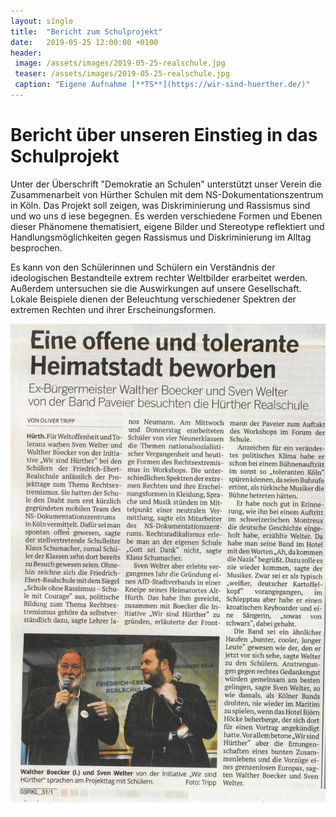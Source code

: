 ```yaml
---
layout: single
title:  "Bericht zum Schulprojekt"
date:   2019-05-25 12:00:00 +0100
header:
 image: /assets/images/2019-05-25-realschule.jpg
 teaser: /assets/images/2019-05-25-realschule.jpg
 caption: "Eigene Aufnahme [**TS**](https://wir-sind-huerther.de/)"
---
```


 
 # Bericht über unseren Einstieg in  das Schulprojekt
Unter der Überschrift "Demokratie an Schulen" unterstützt unser Verein die Zusammenarbeit von Hürther Schulen mit dem 
NS-Dokumentationszentrum in Köln. Das Projekt soll zeigen, was Diskriminierung und Rassismus sind und wo uns d
iese begegnen. Es werden verschiedene Formen und Ebenen dieser Phänomene thematisiert, eigene Bilder und Stereotype reflektiert 
und Handlungsmöglichkeiten gegen Rassismus und Diskriminierung im Alltag besprochen.

Es kann von den Schülerinnen und Schülern ein Verständnis der ideologischen Bestandteile extrem rechter 
Weltbilder erarbeitet werden. Außerdem untersuchen sie die Auswirkungen auf unsere Gesellschaft. Lokale Beispiele 
dienen der Beleuchtung verschiedener Spektren der extremen Rechten und ihrer Erscheinungsformen.

![Realschule](/assets/images/2019-05-25-realschule.jpg)
